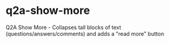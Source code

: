 # q2a-show-more
Q2A Show More - Collapses tall blocks of text (questions/answers/comments) and adds a "read more" button
